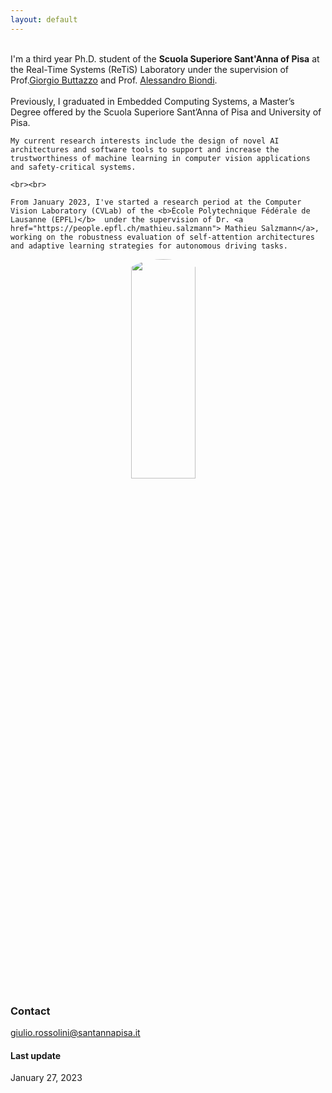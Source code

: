 ```yaml
---
layout: default
---
```


<p>
<br>
    I'm a third year Ph.D. student of the <b>Scuola Superiore Sant'Anna of Pisa</b>  at the Real-Time Systems (ReTiS) Laboratory under the supervision of Prof.<a href="http://retis.sssup.it/~giorgio/">Giorgio Buttazzo</a> and Prof.  <a href="https://retis.sssup.it/~a.biondi/">Alessandro Biondi</a>. 
   <br><br>
   Previously, I graduated in Embedded Computing Systems, a Master’s Degree offered by the Scuola Superiore Sant’Anna of Pisa and University of Pisa. 

    My current research interests include the design of novel AI architectures and software tools to support and increase the trustworthiness of machine learning in computer vision applications and safety-critical systems.

    <br><br>

    From January 2023, I've started a research period at the Computer Vision Laboratory (CVLab) of the <b>École Polytechnique Fédérale de Lausanne (EPFL)</b>  under the supervision of Dr. <a href="https://people.epfl.ch/mathieu.salzmann"> Mathieu Salzmann</a>, working on the robustness evaluation of self-attention architectures and adaptive learning strategies for autonomous driving tasks. 
</p>

<p style="text-align:center;">
<img src="{{ site.baseurl }}/images/profilo.png " style="width:45%; height:30%; margin-right:15px; border-radius:3000px;">
</p>

### Contact
[giulio.rossolini@santannapisa.it](mailto:giulio.rossolini@santannapisa.it)

#### Last update
January 27, 2023
